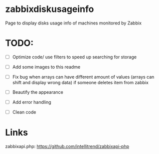 # zabbixdiskusageinfo

Page to display disks usage info of machines monitored by Zabbix





# TODO: 
 - [ ] Optimize code/ use filters to speed up searching for storage
 - [ ] Add some images to this readme
 - [ ] Fix bug when arrays can have different amount of values (arrays can shift and display wrong data) if someone deletes item from zabbix
 - [ ] Beautify the appearance
 - [ ] Add error handling
 - [ ] Clean code
 
 
 
 
# Links
zabbixapi.php: https://github.com/intellitrend/zabbixapi-php
 
 

